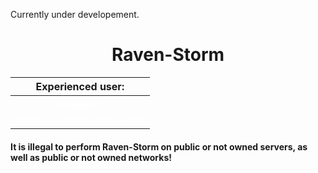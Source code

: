 Currently under developement.

# <center>Raven-Storm</center>

| Experienced user: |
|:-----------------:|
| <a style="color: white;" href="https://taguar258.github.io/Raven-Storm/tutorial/installation/">Installation</a> |
| <a style="color: white;" href="https://taguar258.github.io/Raven-Storm/tutorial/basic1/">Execute a basic stress-test</a> |

#### It is illegal to perform Raven-Storm on public or not owned servers, as well as public or not owned networks!
